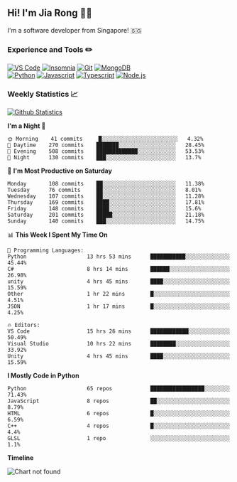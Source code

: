 ## Hi! I'm Jia Rong 👋🏻

I'm a software developer from Singapore! 🇸🇬

### Experience and Tools ✏️
[![VS Code](https://img.shields.io/badge/VS%20Code-007acc?style=for-the-badge&logo=visual-studio-code&logoColor=white)](https://code.visualstudio.com)
[![Insomnia](https://img.shields.io/badge/Insomina-5849be?style=for-the-badge&logo=insomnia&logoColor=white)](https://insomnia.rest/)
[![Git](https://img.shields.io/badge/Git-f05032?style=for-the-badge&logo=git&logoColor=white)](https://git-scm.com/)
[![MongoDB](https://img.shields.io/badge/MongoDB-47a248?style=for-the-badge&logo=mongodb&logoColor=white)](https://www.mongodb.com/)    
[![Python](https://img.shields.io/badge/Python-3776ab?style=for-the-badge&logo=python&logoColor=white)](https://www.python.org/)
[![Javascript](https://img.shields.io/badge/Javascript-f7df1e?style=for-the-badge&logo=javascript&logoColor=white)](https://developer.mozilla.org/en-US/docs/Web/JavaScript)
[![Typescript](https://img.shields.io/badge/Typescript-007acc?style=for-the-badge&logo=typescript&logoColor=white)](https://www.typescriptlang.org/)
[![Node.js](https://img.shields.io/badge/Node.js-339933?style=for-the-badge&logo=node.js&logoColor=white)](https://nodejs.org/en/)

### Weekly Statistics 📈
[![Github Statistics](https://github-readme-stats.vercel.app/api?username=fourjr&count_private=true)](https://github.com/anuraghazra/github-readme-stats)

<!--START_SECTION:waka-->
**I'm a Night 🦉** 

```text
🌞 Morning    41 commits     █░░░░░░░░░░░░░░░░░░░░░░░░   4.32% 
🌆 Daytime    270 commits    ███████░░░░░░░░░░░░░░░░░░   28.45% 
🌃 Evening    508 commits    █████████████░░░░░░░░░░░░   53.53% 
🌙 Night      130 commits    ███░░░░░░░░░░░░░░░░░░░░░░   13.7%

```
📅 **I'm Most Productive on Saturday** 

```text
Monday       108 commits    ██░░░░░░░░░░░░░░░░░░░░░░░   11.38% 
Tuesday      76 commits     ██░░░░░░░░░░░░░░░░░░░░░░░   8.01% 
Wednesday    107 commits    ██░░░░░░░░░░░░░░░░░░░░░░░   11.28% 
Thursday     169 commits    ████░░░░░░░░░░░░░░░░░░░░░   17.81% 
Friday       148 commits    ████░░░░░░░░░░░░░░░░░░░░░   15.6% 
Saturday     201 commits    █████░░░░░░░░░░░░░░░░░░░░   21.18% 
Sunday       140 commits    ███░░░░░░░░░░░░░░░░░░░░░░   14.75%

```


📊 **This Week I Spent My Time On** 

```text
💬 Programming Languages: 
Python                   13 hrs 53 mins      ███████████░░░░░░░░░░░░░░   45.44% 
C#                       8 hrs 14 mins       ██████░░░░░░░░░░░░░░░░░░░   26.98% 
unity                    4 hrs 45 mins       ████░░░░░░░░░░░░░░░░░░░░░   15.59% 
Other                    1 hr 22 mins        █░░░░░░░░░░░░░░░░░░░░░░░░   4.51% 
JSON                     1 hr 17 mins        █░░░░░░░░░░░░░░░░░░░░░░░░   4.25%

🔥 Editors: 
VS Code                  15 hrs 26 mins      ████████████░░░░░░░░░░░░░   50.49% 
Visual Studio            10 hrs 22 mins      ████████░░░░░░░░░░░░░░░░░   33.92% 
Unity                    4 hrs 45 mins       ████░░░░░░░░░░░░░░░░░░░░░   15.59%

```

**I Mostly Code in Python** 

```text
Python                   65 repos            █████████████████░░░░░░░░   71.43% 
JavaScript               8 repos             ██░░░░░░░░░░░░░░░░░░░░░░░   8.79% 
HTML                     6 repos             █░░░░░░░░░░░░░░░░░░░░░░░░   6.59% 
C++                      4 repos             █░░░░░░░░░░░░░░░░░░░░░░░░   4.4% 
GLSL                     1 repo              ░░░░░░░░░░░░░░░░░░░░░░░░░   1.1%

```


**Timeline**

![Chart not found](https://raw.githubusercontent.com/fourjr/fourjr/master/charts/bar_graph.png) 


<!--END_SECTION:waka-->
